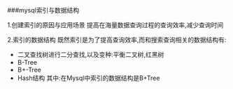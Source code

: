 ###mysql索引与数据结构

1.创建索引的原因与应用场景
提高在海量数据查询过程的查询效率,减少查询时间

2.索引的数据结构
既然索引是为了提高查询效率,而和搜索查询相关的数据结构有:
- 二叉查找树进行二分查找,以及变种:平衡二叉树,红黑树
- B-Tree
- B+-Tree
- Hash结构
其中:在Mysql中索引的数据结构是B+Tree
